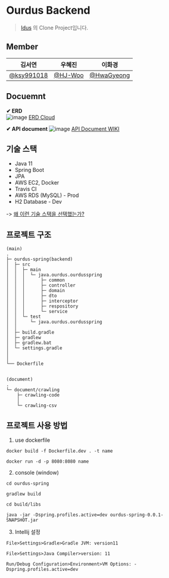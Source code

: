 # Ourdus Backend
> [Idus](https://www.idus.com/) 의 Clone Project입니다.


## Member
| 김서연 | 우혜진 | 이화경 |
| :----: | :----: | :----: |
| [@ksy991018](https://github.com/ksy991018) | [@HJ-Woo](https://github.com/HJ-Woo) | [@HwaGyeong](https://github.com/HwaGyeong) |


## Docuemnt
**✔ ERD**  
![image](https://user-images.githubusercontent.com/59992230/111411874-b297e600-871e-11eb-8072-397a86065a71.png)
[ERD Cloud](https://www.erdcloud.com/d/3d3aooW9fSG2fyfQZ)

**✔ API document**
![image](https://user-images.githubusercontent.com/59992230/111412048-06a2ca80-871f-11eb-8fe5-a2133074d24e.png)
[API Document WIKI](https://github.com/Ourdus/Ourdus/wiki)

## 기술 스택
- Java 11
- Spring Boot 
- JPA
- AWS EC2, Docker
- Travis CI
- AWS RDS (MySQL) - Prod
- H2 Database - Dev

-> [왜 이런 기술 스택을 선택했는가?]()

## 프로젝트 구조
```
(main)
.
├─ ourdus-spring(backend)
│  ├─ src
│  │  ├─ main
│  │  │  └─ java.ourdus.ourdusspring
│  │  │      ├─ common
│  │  │      ├─ controller
│  │  │      ├─ domain
│  │  │      ├─ dto
│  │  │      ├─ interceptor
│  │  │      ├─ respository
│  │  │      └─ service
│  │  └─ test
│  │     └─ java.ourdus.ourdusspring
│  │
│  ├─ build.gradle
│  ├─ gradlew
│  ├─ gradlew.bat
│  └─ settings.gradle
│
│
└── Dockerfile


(document)
.
└─ document/crawling
    ├─ crawling-code
    │  
    └─ crawling-csv

```

## 프로젝트 사용 방법

1. use dockerfile
```
docker build -f Dockerfile.dev . -t name

docker run -d -p 8080:8080 name 
```

2. console (window)
```
cd ourdus-spring

gradlew build

cd build/libs

java -jar -Dspring.profiles.active=dev ourdus-spring-0.0.1-SNAPSHOT.jar
```

3. Intellij 설정
```
File>Settings>Gradle>Gradle JVM: version11

File>Settings>Java Compiler>version: 11

Run/Debug Configuration>Environment>VM Options: -Dspring.profiles.active=dev
```